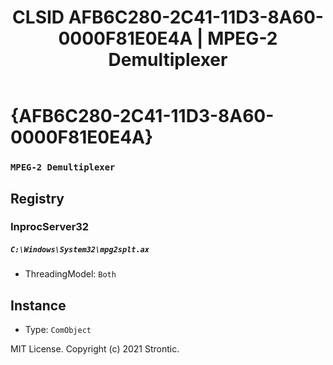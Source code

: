 ﻿---
title: "CLSID AFB6C280-2C41-11D3-8A60-0000F81E0E4A | MPEG-2 Demultiplexer"
excerpt: What is COM-Object CLSID AFB6C280-2C41-11D3-8A60-0000F81E0E4A?
---

# {AFB6C280-2C41-11D3-8A60-0000F81E0E4A}

### `MPEG-2 Demultiplexer`

## Registry


### InprocServer32

##### `C:\Windows\System32\mpg2splt.ax`
* ThreadingModel: `Both`

## Instance

* Type: `ComObject`

MIT License. Copyright (c) 2021 Strontic.


